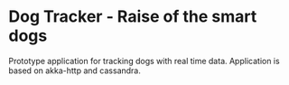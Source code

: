 # Dog Tracker - Raise of the smart dogs
Prototype application for tracking dogs with real time data. Application is based on akka-http and cassandra.
